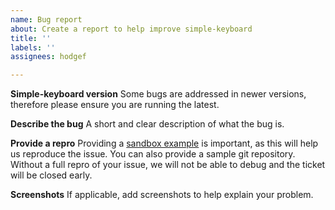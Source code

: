 ```yaml
---
name: Bug report
about: Create a report to help improve simple-keyboard
title: ''
labels: ''
assignees: hodgef

---
```


**Simple-keyboard version**
Some bugs are addressed in newer versions, therefore please ensure you are running the latest.

**Describe the bug**
A short and clear description of what the bug is.

**Provide a repro**
Providing a [sandbox example](https://codesandbox.io/s/vanilla) is important, as this will help us reproduce the issue. You can also provide a sample git repository. Without a full repro of your issue, we will not be able to debug and the ticket will be closed early.

**Screenshots**
If applicable, add screenshots to help explain your problem.
